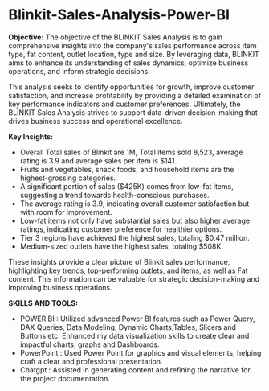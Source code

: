 # Blinkit-Sales-Analysis-Power-BI
**Objective:**
The objective of the BLINKIT Sales Analysis is to gain comprehensive insights into the company's sales performance across item type, fat content, outlet location, type and size. By leveraging data, BLINKIT aims to enhance its understanding of sales dynamics, optimize business operations, and inform strategic decisions.

This analysis seeks to identify opportunities for growth, improve customer satisfaction, and increase profitability by providing a detailed examination of key performance indicators and customer preferences. Ultimately, the BLINKIT Sales Analysis strives to support data-driven decision-making that drives business success and operational excellence.

**Key Insights:**
- Overall Total sales of Blinkit are 1M, Total items sold 8,523, average rating is 3.9 and average sales per item is $141.
- Fruits and vegetables, snack foods, and household items are the highest-grossing categories.
- A significant portion of sales ($425K) comes from low-fat items, suggesting a trend towards health-conscious purchases.
- The average rating is 3.9, indicating overall customer satisfaction but with room for improvement.
- Low-fat items not only have substantial sales but also higher average ratings, indicating customer preference for healthier options.
- Tier 3 regions have achieved the highest sales, totaling $0.47 million.
- Medium-sized outlets have the highest sales, totaling $508K.

These insights provide a clear picture of Blinkit sales performance, highlighting key trends, top-performing outlets, and items, as well as Fat content. This information can be valuable for strategic decision-making and improving business operations.

**SKILLS AND TOOLS:**
- POWER BI : Utilized advanced Power BI features such as Power Query, DAX Queries, Data Modeling, Dynamic Charts,Tables, Slicers and Buttons etc. Enhanced my data visualization skills to create clear and impactful charts, graphs and Dashboards.
- PowerPoint : Used Power Point for graphics and visual elements, helping craft a clear and professional presentation.
- Chatgpt : Assisted in generating content and refining the narrative for the project documentation.


